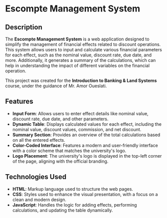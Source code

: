 # Escompte Management System

## Description

The **Escompte Management System** is a web application designed to simplify the management of financial effects related to discount operations. This system allows users to input and calculate various financial parameters for each effect, such as the nominal value, discount rate, due date, and more. Additionally, it generates a summary of the calculations, which can help in understanding the impact of different variables on the financial operation.

This project was created for the **Introduction to Banking & Land Systems** course, under the guidance of Mr. Amor Oueslati.

## Features

- **Input Form**: Allows users to enter effect details like nominal value, discount rate, due date, and other parameters.
- **Dynamic Table**: Displays calculated values for each effect, including the nominal value, discount values, commission, and net discount.
- **Summary Section**: Provides an overview of the total calculations based on all the entered effects.
- **Color-Coded Interface**: Features a modern and user-friendly interface with a color scheme that matches the university's logo.
- **Logo Placement**: The university's logo is displayed in the top-left corner of the page, aligning with the official branding.

## Technologies Used

- **HTML**: Markup language used to structure the web pages.
- **CSS**: Styles used to enhance the visual presentation, with a focus on a clean and modern design.
- **JavaScript**: Handles the logic for adding effects, performing calculations, and updating the table dynamically.

